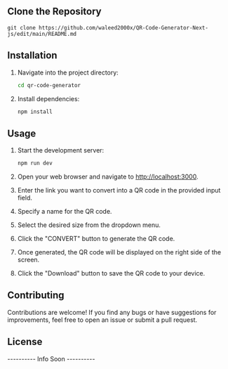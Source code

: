 ## Clone the Repository

    git clone https://github.com/waleed2000x/QR-Code-Generator-Next-js/edit/main/README.md

## Installation

1. Navigate into the project directory:

    ```bash
    cd qr-code-generator
    ```

2. Install dependencies:

    ```bash
    npm install
    ```

## Usage

1. Start the development server:

    ```bash
    npm run dev
    ```

2. Open your web browser and navigate to [http://localhost:3000](http://localhost:3000).

3. Enter the link you want to convert into a QR code in the provided input field.

4. Specify a name for the QR code.

5. Select the desired size from the dropdown menu.

6. Click the "CONVERT" button to generate the QR code.

7. Once generated, the QR code will be displayed on the right side of the screen.

8. Click the "Download" button to save the QR code to your device.

## Contributing

Contributions are welcome! If you find any bugs or have suggestions for improvements, feel free to open an issue or submit a pull request.

## License
---------- Info Soon ----------
